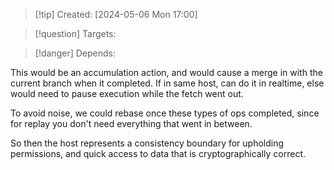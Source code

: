 
>[!tip] Created: [2024-05-06 Mon 17:00]

>[!question] Targets: 

>[!danger] Depends: 

This would be an accumulation action, and would cause a merge in with the current branch when it completed.  If in same host, can do it in realtime, else would need to pause execution while the fetch went out.

To avoid noise, we could rebase once these types of ops completed, since for replay you don't need everything that went in between.

So then the host represents a consistency boundary for upholding permissions, and quick access to data that is cryptographically correct.